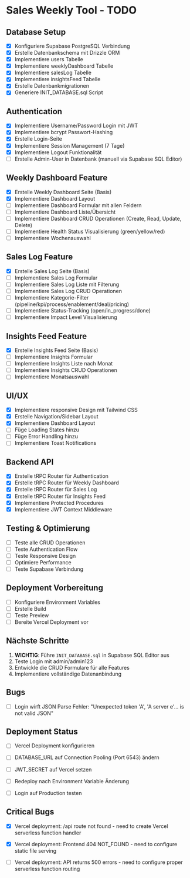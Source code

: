# Sales Weekly Tool - TODO

## Database Setup
- [x] Konfiguriere Supabase PostgreSQL Verbindung
- [x] Erstelle Datenbankschema mit Drizzle ORM
- [x] Implementiere users Tabelle
- [x] Implementiere weeklyDashboard Tabelle
- [x] Implementiere salesLog Tabelle
- [x] Implementiere insightsFeed Tabelle
- [x] Erstelle Datenbankmigrationen
- [x] Generiere INIT_DATABASE.sql Script

## Authentication
- [x] Implementiere Username/Password Login mit JWT
- [x] Implementiere bcrypt Passwort-Hashing
- [x] Erstelle Login-Seite
- [x] Implementiere Session Management (7 Tage)
- [x] Implementiere Logout Funktionalität
- [ ] Erstelle Admin-User in Datenbank (manuell via Supabase SQL Editor)

## Weekly Dashboard Feature
- [x] Erstelle Weekly Dashboard Seite (Basis)
- [x] Implementiere Dashboard Layout
- [ ] Implementiere Dashboard Formular mit allen Feldern
- [ ] Implementiere Dashboard Liste/Übersicht
- [ ] Implementiere Dashboard CRUD Operationen (Create, Read, Update, Delete)
- [ ] Implementiere Health Status Visualisierung (green/yellow/red)
- [ ] Implementiere Wochenauswahl

## Sales Log Feature
- [x] Erstelle Sales Log Seite (Basis)
- [ ] Implementiere Sales Log Formular
- [ ] Implementiere Sales Log Liste mit Filterung
- [ ] Implementiere Sales Log CRUD Operationen
- [ ] Implementiere Kategorie-Filter (pipeline/kpi/process/enablement/deal/pricing)
- [ ] Implementiere Status-Tracking (open/in_progress/done)
- [ ] Implementiere Impact Level Visualisierung

## Insights Feed Feature
- [x] Erstelle Insights Feed Seite (Basis)
- [ ] Implementiere Insights Formular
- [ ] Implementiere Insights Liste nach Monat
- [ ] Implementiere Insights CRUD Operationen
- [ ] Implementiere Monatsauswahl

## UI/UX
- [x] Implementiere responsive Design mit Tailwind CSS
- [x] Erstelle Navigation/Sidebar Layout
- [x] Implementiere Dashboard Layout
- [ ] Füge Loading States hinzu
- [ ] Füge Error Handling hinzu
- [ ] Implementiere Toast Notifications

## Backend API
- [x] Erstelle tRPC Router für Authentication
- [x] Erstelle tRPC Router für Weekly Dashboard
- [x] Erstelle tRPC Router für Sales Log
- [x] Erstelle tRPC Router für Insights Feed
- [x] Implementiere Protected Procedures
- [x] Implementiere JWT Context Middleware

## Testing & Optimierung
- [ ] Teste alle CRUD Operationen
- [ ] Teste Authentication Flow
- [ ] Teste Responsive Design
- [ ] Optimiere Performance
- [ ] Teste Supabase Verbindung

## Deployment Vorbereitung
- [ ] Konfiguriere Environment Variables
- [ ] Erstelle Build
- [ ] Teste Preview
- [ ] Bereite Vercel Deployment vor

## Nächste Schritte
1. **WICHTIG**: Führe `INIT_DATABASE.sql` in Supabase SQL Editor aus
2. Teste Login mit admin/admin123
3. Entwickle die CRUD Formulare für alle Features
4. Implementiere vollständige Datenanbindung




## Bugs
- [ ] Login wirft JSON Parse Fehler: "Unexpected token 'A', 'A server e'... is not valid JSON"




## Deployment Status
- [ ] Vercel Deployment konfigurieren
- [ ] DATABASE_URL auf Connection Pooling (Port 6543) ändern
- [ ] JWT_SECRET auf Vercel setzen
- [ ] Redeploy nach Environment Variable Änderung
- [ ] Login auf Production testen




## Critical Bugs
- [x] Vercel deployment: /api route not found - need to create Vercel serverless function handler
- [x] Vercel deployment: Frontend 404 NOT_FOUND - need to configure static file serving
- [ ] Vercel deployment: API returns 500 errors - need to configure proper serverless function routing

